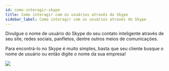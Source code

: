 ```yaml
---
id: como-interagir-skype
title: Como interagir com os usuários através do Skype
sidebar_label: Como interagir com os usuários através do Skype
---
```


Divulgue o nome de usuário do Skype do seu contato inteligente através de seu site, redes sociais, panfletos, dentre outros meios de comunicações.

Para encontrá-lo no Skype é muito simples, basta que seu cliente busque o nome de usuário ou então digite o nome da sua empresa!

![](/img/channels/skype/como-interagir-skype-1.png)
